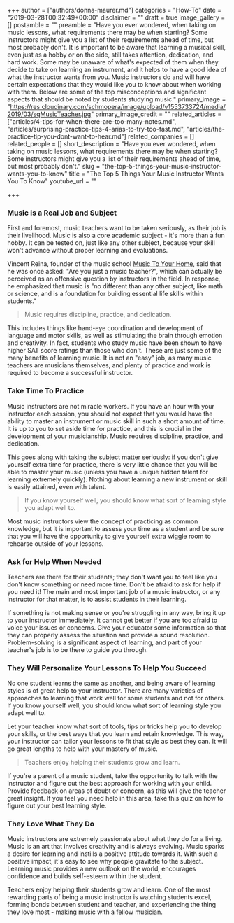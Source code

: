 +++
author = ["authors/donna-maurer.md"]
categories = "How-To"
date = "2019-03-28T00:32:49+00:00"
disclaimer = ""
draft = true
image_gallery = []
postamble = ""
preamble = "Have you ever wondered, when taking on music lessons, what requirements there may be when starting? Some instructors might give you a list of their requirements ahead of time, but most probably don't. It is important to be aware that learning a musical skill, even just as a hobby or on the side, still takes attention, dedication, and hard work. Some may be unaware of what's expected of them when they decide to take on learning an instrument, and it helps to have a good idea of what the instructor wants from you. Music instructors do and will have certain expectations that they would like you to know about when working with them. Below are some of the top misconceptions and significant aspects that should be noted by students studying music."
primary_image = "https://res.cloudinary.com/schmopera/image/upload/v1553733724/media/2019/03/sqMusicTeacher.jpg"
primary_image_credit = ""
related_articles = ["articles/4-tips-for-when-there-are-too-many-notes.md", "articles/surprising-practice-tips-4-arias-to-try-too-fast.md", "articles/the-practice-tip-you-dont-want-to-hear.md"]
related_companies = []
related_people = []
short_description = "Have you ever wondered, when taking on music lessons, what requirements there may be when starting? Some instructors might give you a list of their requirements ahead of time, but most probably don't."
slug = "the-top-5-things-your-music-instructor-wants-you-to-know"
title = "The Top 5 Things Your Music Instructor Wants You To Know"
youtube_url = ""

+++
### Music is a Real Job and Subject

First and foremost, music teachers want to be taken seriously, as their job is their livelihood. Music is also a core academic subject - it's more than a fun hobby. It can be tested on, just like any other subject, because your skill won't advance without proper learning and evaluations. 

Vincent Reina, founder of the music school [Music To Your Home](https://www.musictoyourhome.com/), said that he was once asked: "Are you just a music teacher?", which can actually be perceived as an offensive question by instructors in the field. In response, he emphasized that music is "no different than any other subject, like math or science, and is a foundation for building essential life skills within students." 

>Music requires discipline, practice, and dedication.

This includes things like hand-eye coordination and development of language and motor skills, as well as stimulating the brain through emotion and creativity. In fact, students who study music have been shown to have higher SAT score ratings than those who don't. These are just some of the many benefits of learning music. It is not an "easy" job, as many music teachers are musicians themselves, and plenty of practice and work is required to become a successful instructor.

### Take Time To Practice

Music instructors are not miracle workers. If you have an hour with your instructor each session, you should not expect that you would have the ability to master an instrument or music skill in such a short amount of time.  It is up to you to set aside time for practice, and this is crucial in the development of your musicianship. Music requires discipline, practice, and dedication. 

This goes along with taking the subject matter seriously: if you don't give yourself extra time for practice, there is very little chance that you will be able to master your music (unless you have a unique hidden talent for learning extremely quickly). Nothing about learning a new instrument or skill is easily attained, even with talent. 

>If you know yourself well, you should know what sort of learning style you adapt well to.

Most music instructors view the concept of practicing as common knowledge, but it is important to assess your time as a student and be sure that you will have the opportunity to give yourself extra wiggle room to rehearse outside of your lessons.

### Ask for Help When Needed

Teachers are there for their students; they don't want you to feel like you don't know something or need more time. Don't be afraid to ask for help if you need it! The main and most important job of a music instructor, or any instructor for that matter, is to assist students in their learning. 

If something is not making sense or you're struggling in any way, bring it up to your instructor immediately. It cannot get better if you are too afraid to voice your issues or concerns. Give your educator some information so that they can properly assess the situation and provide a sound resolution. Problem-solving is a significant aspect of learning, and part of your teacher's job is to be there to guide you through.

### They Will Personalize Your Lessons To Help You Succeed

No one student learns the same as another, and being aware of learning styles is of great help to your instructor. There are many varieties of approaches to learning that work well for some students and not for others. If you know yourself well, you should know what sort of learning style you adapt well to. 

Let your teacher know what sort of tools, tips or tricks help you to develop your skills, or the best ways that you learn and retain knowledge. This way, your instructor can tailor your lessons to fit that style as best they can. It will go great lengths to help with your mastery of music. 

>Teachers enjoy helping their students grow and learn.

If you're a parent of a music student, take the opportunity to talk with the instructor and figure out the best approach for working with your child. Provide feedback on areas of doubt or concern, as this will give the teacher great insight. If you feel you need help in this area, take this quiz on how to figure out your best learning style.

### They Love What They Do

Music instructors are extremely passionate about what they do for a living. Music is an art that involves creativity and is always evolving. Music sparks a desire for learning and instills a positive attitude towards it. With such a positive impact, it's easy to see why people gravitate to the subject. Learning music provides a new outlook on the world, encourages confidence and builds self-esteem within the student.

Teachers enjoy helping their students grow and learn. One of the most rewarding parts of being a music instructor is watching students excel, forming bonds between student and teacher, and experiencing the thing they love most - making music with a fellow musician.